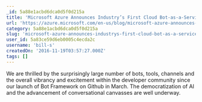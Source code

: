```yaml
---
_id: 5a88e1acbd6dca0d5f0d215a
title: 'Microsoft Azure Announces Industry’s First Cloud Bot-as-a-Service'
url: 'https://azure.microsoft.com/en-us/blog/microsoft-azure-announces-industry-s-first-cloud-bot-as-a-service/'
category: 5a88e1acbd6dca0d5f0d215a
slug: 'microsoft-azure-announces-industrys-first-cloud-bot-as-a-service'
user_id: 5a83ce59d6eb0005c4ecda2c
username: 'bill-s'
createdOn: '2016-11-19T03:57:27.000Z'
tags: []
---
```


We are thrilled by the surprisingly large number of bots, tools, channels and the overall vibrancy and excitement within the developer community since our launch of Bot Framework on Github in March. The democratization of AI and the advancement of conversational canvasses are well underway.
